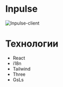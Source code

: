 # Inpulse
![Inpulse-client](https://github.com/user-attachments/assets/c6c1e9fc-7fbe-4715-85b9-1589b77d1d64)

# Технологии
- React
- i18n
- Tailwind
- Three
- GsLs
